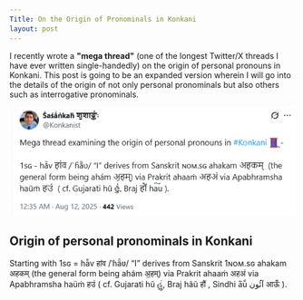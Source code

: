 ```yaml
---
Title: On the Origin of Pronominals in Konkani
layout: post
---
```


I recently wrote a **"mega thread"** (one of the longest Twitter/X threads I have ever written single-handedly) on the origin of personal pronouns in Konkani. This post is going to be an expanded version wherein I will go into the details of the origin of not only personal pronominals but also others such as interrogative pronominals.

<img src= "/assets/images/Screenshot 2025-08-12 143550.png">

## Origin of personal pronominals in Konkani

Starting with 1sɢ = hā̃v हांव /ˈɦä̃ʋ/ “I” derives from Sanskrit 1ɴᴏᴍ.sɢ ahakam अहकम् (the general form being ahám अ॒हम्) via Prakrit ahaaṁ अहअं via Apabhramsha haüṁ हउं  ( cf. Gujarati hũ હું, Braj hãũ हौं , Sindhi a̅ū̃ آئُون आऊँ ).
